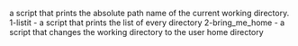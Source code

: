 a script that prints the absolute path name of the current working directory.
1-listit - a script that prints the list of every directory
2-bring_me_home - a script that changes the working directory to the user home directory
